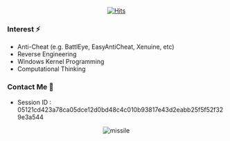 <div align=center>

[![Hits](https://hits.seeyoufarm.com/api/count/incr/badge.svg?url=https%3A%2F%2Fgithub.com%2Fzhitkur&count_bg=%2379C83D&title_bg=%23555555&icon=&icon_color=%23E7E7E7&title=hits&edge_flat=false)](https://hits.seeyoufarm.com)

</div>

### Interest ⚡   
 - Anti-Cheat (e.g. BattlEye, EasyAntiCheat, Xenuine, etc)
 - Reverse Engineering
 - Windows Kernel Programming
 - Computational Thinking
 
 
### Contact Me  👀 
- Session ID : 05121cd423a78ca05dce12d0bd48c4c010b93817e43d2eabb25f5f52f329e3a544

<div align=center>

![missile](https://media.giphy.com/media/a0G21aQp9BNqkvzYM3/giphy.gif)

</div>
